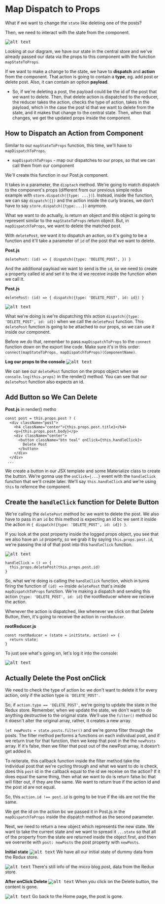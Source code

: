 # Map Dispatch to Props

What if we want to change the ```state``` like deleting one of the posts?

Then, we need to interact with the state from the component.

<kbd>![alt text](img/reduxchangedata.png "screenshot")</kbd>

Looking at our diagram, we have our state in the central store and we've already passed our data via the props to this component with the function ```mapStateToProps```.

If we want to make a change to the state, we have to **dispatch** and **action** from the component. That action is going to contain a **type**, eg. add post or delete post. Also, it can contain an option **payload**.

* So, if we're deleting a post, the payload could be the id of the post that we want to delete. Then, that delete action is dispatched to the reducer, the reducer takes the action, checks the type of action, takes in the payload, which in the case the post id that we want to delete from the state, and it makes that change to the central state. Then, when that changes, we get the updated props inside the component.

## How to Dispatch an Action from Component

Similar to our ```mapStateToProps``` function, this time, we'll have to ```mapDispatchToProps```.

* ```mapDispatchToProps``` - map our dispatches to our props, so that we can call them from our component

We'll create this function in our Post.js component.

It takes in a parameter, the ```disptach``` method. We're going to match dispatch to the component's props (different from our previous simple redux example with ```store.dispatch({type: ...})```). Instead, inside the function, we can say ```dispatch({})``` and the action inside the curly braces, we don't have to say ```store.dispatch({type:...})``` anymore.

What we want to do actually, is return an object and this object is going to represent similar to the ```mapStateToProps``` return object. But, in ```mapDispatchToProps```, we want to delete the matched post.

With ```deletePost```, we want it to dispatch an action, so it's going to be a function and it'll take a parameter of ```id``` of the post that we want to delete.

**Post.js**
```
deletePost: (id) => { dispatch({type: 'DELETE_POST', }) }
```

And the additional payload we want to send is the ```id```, so we need to create a property called id and set it to the id we receive inside the function when we call it.

**Post.js**
```
deletePost: (id) => { dispatch({type: 'DELETE_POST', id: id}) }
```

<kbd>![alt text](img/payloadid.png "screenshot")</kbd>

What we're doing is we're dispatching this action ```dispatch({type: 'DELETE_POST', id: id})``` when we call the ```deletePost``` function. This ```deletePost``` function is going to be attached to our props, so we can use it inside our component.

Before we do that, remember to pass ```mapDispatchToProps``` to the ```connect``` function down on the export line code. Make sure it's in this order: ```connect(mapStateToProps, mapDispatchToProps)(ComponentName)```.

**Log our props to the console**
<kbd>![alt text](img/deletemethod.png "screenshot")</kbd>

We can see our ```deletePost``` function on the props object when we ```console.log(this.props)``` in the render() method. You can see that our ```deletePost``` function also expects an id. 

## Add Button so We Can Delete

**Post.js** in render() metho
```
const post = this.props.post ? (
  <div className="post">
    <h4 className="center">{this.props.post.title}</h4>
    <p>{this.props.post.body}</p>
    <div className="center">
      <button className="btn teal" onClick={this.handleClick}>
        Delete Post
      </button>
    </div>
  </div>
 ... 
```

We create a button in our JSX template and some Materialize class to create the button. We're gonna use the ```onClick={...}``` event with the ```handleClick``` function that we'll create later. We'll say ```this.handleClick``` and we're using ```this``` to refernce the component.

## Create the ```handleClick``` function for Delete Button

We're calling the ```deletePost``` method bc we want to delete the post. We also have to pass in an ```id``` bc this method is expecting an id bc we sent it inside the action in ```{ dispatch({type: 'DELETE_POST', id: id}) }```.

If you look at the post property inside the logged props object, you see that we also have an ```id``` property, so we grab it by saying ```this.props.post.id```, we're passing the id of that post into this ```handleClick``` function.

<kbd>![alt text](img/idpropertyinobj.png "screenshot")</kbd>

```
handleClick = () => {
  this.props.deletePost(this.props.post.id)
}
```

So, what we're doing is calling the ```handleClick``` function, which in turns firing the function of ```(id) =>``` inside ```deletePost``` that's inside ```mapDispatchToProps``` function. We're making a dispatch and sending this action ```{type: 'DELETE_POST', id: id}``` the  rootReducer where we recieve the action.

Whenever the action is dispatched, like whenever we click on that Delete Button, then, it's going to receive the action in ```rootReducer```. 

**rootReducer.js**
```
const rootReducer = (state = initState, action) => {
  return state;
} 
```

To just see what's going on, let's log it into the console:

<kbd>![alt text](img/click.png "screenshot")</kbd>

## Actually Delete the Post onClick

We need to check the type of action bc we don't want to delete it for every action, only if the action type is ```'DELETE_POST'```.

So, if ```action.type == 'DELETE_POST'```, we're going to update the state in the Redux store. Remember, when we update the state, we don't want to do anything destructive to the original state. We'll use the ```filter()``` method bc it doesn't alter the original array, rather, it creates a new array.

```let newPosts = state.posts.filter()``` and we're gonna filter through the posts. The filter method performs a functions on each individual post, and if we return true for that function, then we keep that post in the the ```newPosts``` array. If it's false, then we filter that post out of the newPost array, it doesn't get added in.

To reiterate, this callback function inside the filter method take the individual post that we're cycling through and what we want to do is check, does this ```post``` id in the callback equal to the id we receive on the action? If it does equal the same thing, then what we want to do is return false bc that will filter out, if they are the same. We want to return true if the action id and the post id are not equal.

So, this ```action.id !== post.id``` is going to be true if the ids are not the the same.

We get the id on the action bc we passed it in Post.js in the ```mapDispatchToProps``` inside the dispatch method as the second parameter.

Next, we need to return a new object which represents the new state. We want to take the current state and we want to spread it ```...state``` so that all of the property from the state are returned inside the object first, and then we overwrite with ```post: newPosts``` the post property with ```newPosts```.

**Initial state**
<kbd>![alt text](img/initialstate.png "screenshot")</kbd>
We have all our initial state of dummy data from the Redux store.

<kbd>![alt text](img/postpage.png "screenshot")</kbd>
There's still info of the micro blog post, data from the Redux store.

**After onClick Delete**
<kbd>![alt text](img/deletepost.png "screenshot")</kbd>
When you click on the Delete button, the content is gone.

<kbd>![alt text](img/newstate.png "screenshot")</kbd>
Go back to the Home page, the post is gone.
